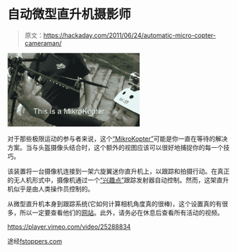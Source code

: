 # 自动微型直升机摄影师

> 原文：<https://hackaday.com/2011/06/24/automatic-micro-copter-cameraman/>

![](img/bdde8f33b1088b779a9d989548113b55.png "MICRO")

对于那些极限运动的参与者来说，这个[“MikroKopter”](http://vimeo.com/25288834)可能是你一直在等待的解决方案。当与头盔摄像头结合时，这个额外的视图应该可以很好地捕捉你的每一个技巧。

该装置将一台摄像机连接到一架六旋翼迷你直升机上，以跟踪和拍摄行动。在真正的无人机形式中，摄像机通过一个[“兴趣点”](http://www.mikrokopter.de/ucwiki/en/PointOfInterest#Point_Of_Interest "point of interest")跟踪发射器自动控制。然而，这架直升机似乎是由人类操作员控制的。

从微型直升机本身到跟踪系统(它如何计算相机角度真的很棒)，这个设置真的有很多，所以一定要查看他们的[网站](http://www.mikrokopter.de/ucwiki/en/MikroKopter?action=show&redirect=FrontPage)。此外，请务必在休息后查看所有活动的视频。

<https://player.vimeo.com/video/25288834>

</div> <p>途经<a href="http://fstoppers.com/chopper-with-5dm2-automatically-follows-wakeboarder-with-followme-transmitter" title="fstopper.com" target="_blank">fstoppers.com</a></p> </body> </html>